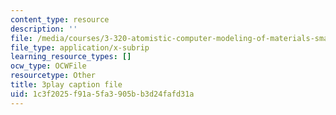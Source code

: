 ```yaml
---
content_type: resource
description: ''
file: /media/courses/3-320-atomistic-computer-modeling-of-materials-sma-5107-spring-2005/1c3f2025f91a5fa3905bb3d24fafd31a_tynCH4dosA8.vtt
file_type: application/x-subrip
learning_resource_types: []
ocw_type: OCWFile
resourcetype: Other
title: 3play caption file
uid: 1c3f2025-f91a-5fa3-905b-b3d24fafd31a
---
```

